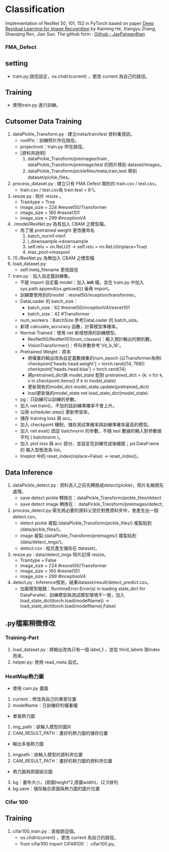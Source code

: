﻿# Classification
Implementation of ResNet 50, 101, 152 in PyTorch based on paper [Deep Residual Learning for Image Recognition] by Kaiming He, Xiangyu Zhang, Shaoqing Ren, Jian Sun. 
The github form : [Github - JayPatwardhan]

### FMA_Defect

## setting
- train.py:路徑設定，os.chdir(current) ，更改 current 為自己的路徑。

## Training 
- 使用train.py 進行訓練。

## Cutsomer Data Training 
1. dataPickle_Transform.py : 建立meta/train/test 資料集資訊。
    - rootPic：訓練照片所在路徑。
    - projectroot：train.py 所在路徑。
    - [資料夾說明]
        1. dataPickle_Transform/preimages/train , dataPickle_Transform/preimage/test 的照片移到 dataset/images。
        2. dataPickle_Transform/picklefiles/meta,train,test 移到 dataset/pickle_files。
2. process_dataset.py : 建立只有 FMA Defect 類別的 train.csv /  test.csv。
    - train.csv /  test.csv為 train:test = 9:1。
3. resize.py : 照片 resize 。
    - Traintype = True
    - image_size = 224 #resnet50/Transformer
    - image_size = 160 #resnet101
    - image_size = 299 #inceptionV4
4. ./model/ResNet.py 為有加入 CBAM 之模型檔。
    - 為了接 pretrained weight 更改層命名 
        1. batch_norm1->bn1
        2. i_downsample->downsample
        3. self.relu = nn.ReLU() -> self.relu = nn.ReLU(inplace=True)
        4. max_pool->maxpool
4. (1)./ResNet.py 為無加入 CBAM 之模型檔
5. load_dataset.py:
    - self.meta_filename 更改路徑
6. train.py：加入自定義訓練集。
    - 不能 import 自定義 model：加入 __init__ 檔，並在 train.py 中加入 sys.path.append(os.getcwd()) 後再 import。
    - 訓練要使用到的model：resnet50/inception/transformer。
    - DataLoader 的 batch_size：
        - batch_size：62 #resnet50/inceptionV4/resnet101
        - batch_size：42 #Transformer
    - num_workers：BatchSize 參考DataLoader 的 batch_size。
    - 新增 calculate_accuracy 函數，計算模型準確率。
    - Normal Trained：使用 net 新增想用的訓練模型。
        - ResNet50/ResNet101(num_classes)：輸入預計輸出的類別數。
        - VisionTransformer()：呼叫參數參考'Vit_b_16'。
    - Pretrained Weight：原本
        - 將權重的輸出改為自定義數據集的num_epoch (以Transformer為例)
            checkpoint['heads.head.weight'] = torch.rand((14, 768))
            checkpoint['heads.head.bias'] = torch.rand(14)
        - 將pretrained_dict與 model_state 配對
            pretrained_dict =  {k: v for k, v in checkpoint.items() if k in model_state}
        - 更新現有的model_dict
            model_state.update(pretrained_dict)
        - load更新後的model_state
            net.load_state_dict(model_state)
    - pg：只訓練可以訓練的參數。
    - 加入 net.train()，不加的話訓練準確率不會上升。
    - 沿用 scheduler.step() 更新學習率。
    - 儲存 training loss 與 acc。
    - 加入 checkpoint 機制，儲存測試準確率與訓練準確率最高的模型。
    - 加入 net.eval() 固定 batchnorm 的參數，不隨 test 數據的輸入對參數做平均 ( batchnorm )。
    - 加入 plot loss 與 acc 部分，並設定在訓練完成後繪圖；pd.DataFrame 的 輸入型態改為 list。
    - lineplot 中的 reset_index(inplace=False) -> reset_index()。

## Data Inference
1. dataPickle_detect.py : 資料丟入之前先轉換成detect(pickle)，照片名稱預先處理。
    - save detect pickle 轉換在：dataPickle_Transform/pickle_files/detect
    - save detect image 轉換在： dataPickle_Transform/preimages/detect;
2. process_detect.py:需先將必要的資料父至於對應資料夾中，會產生出一個detect.csv。
    - detect pickle 複製:(dataPickle_Transform/pickle_files/) 複製貼到 (data/pickle_files/)。
    - image 複製:(dataPickle_Transform/preimages/) 複製貼到 (data/detect_imgs/)。
    - detect.csv : 程式產生儲存在 dataset/。
3. resize.py : data/detect_imgs 照片記得 resize。
    - Traintype = False
    - image_size = 224 #resnet50/Transformer
    - image_size = 160 #resnet101
    - image_size = 299 #inceptionV4
4. detect.py :  Inference預測，結果dataset/result/detect_predict.csv。
    - 加載模型報錯：RuntimeError:Error(s) in loading state_dict for DataParallel，訓練模型與測試模型環境不一致，加入 load_state_dict(torch.load(modelName)) -> load_state_dict(torch.load(modelName),False)

## .py檔案稍微修改
### Training-Part
1. load_dataset.py : 將輸出改為只有一個 label_1 ，並從 third_labels 取index 而來。
2. helper.py: 使用 read_meta 函式。

### HeatMap熱力圖
- 使用 cam.py 畫圖
1. current：修改為自己的專案位置
2. modelName：已訓練好的權重檔
- 單張熱力圖
1. img_path：欲輸入模型的圖片
2. CAM_RESULT_PATH：畫好的熱力圖的儲存位置
- 輸出多張熱力圖
1. imgpath：欲輸入模型的資料夾位置
2. CAM_RESULT_PATH：畫好的熱力圖的資料夾位置
- 熱力圖與原圖組合圖
3. bg：畫布大小，(原圖height*2,原圖width)，(2,1)排列
4. bg.save：儲存融合原圖與熱力圖的圖片位置

### Cifar 100

## Training
1. cifar100_train.py：直接跑這個。
    - os.chdir(current) ，更改 current 為自己的路徑。
    - from cifar100 import CIFAR100 ： cifar100.py。

[Deep Residual Learning for Image Recognition]: https://arxiv.org/pdf/1512.03385.pdf "Deep Residual Learning for Image Recognition"
[Github - JayPatwardhan]: https://github.com/JayPatwardhan/ResNet-PyTorch/tree/master "Github - JayPatwardhan"
